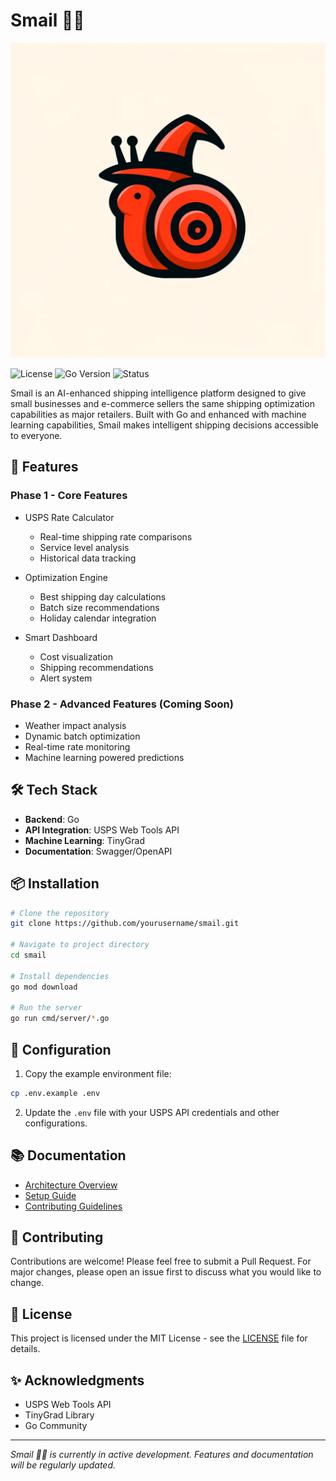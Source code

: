 # Smail 🐌📮

![Smail Logo](assets/logo.png)

![License](https://img.shields.io/badge/license-MIT-blue.svg)
![Go Version](https://img.shields.io/badge/go-1.21+-00ADD8.svg)
![Status](https://img.shields.io/badge/status-in%20development-yellow.svg)

Smail is an AI-enhanced shipping intelligence platform designed to give small businesses and e-commerce sellers the same shipping optimization capabilities as major retailers. Built with Go and enhanced with machine learning capabilities, Smail makes intelligent shipping decisions accessible to everyone.

## 🚀 Features

### Phase 1 - Core Features
- USPS Rate Calculator
  - Real-time shipping rate comparisons
  - Service level analysis
  - Historical data tracking

- Optimization Engine
  - Best shipping day calculations
  - Batch size recommendations
  - Holiday calendar integration

- Smart Dashboard
  - Cost visualization
  - Shipping recommendations
  - Alert system

### Phase 2 - Advanced Features (Coming Soon)
- Weather impact analysis
- Dynamic batch optimization
- Real-time rate monitoring
- Machine learning powered predictions

## 🛠 Tech Stack

- **Backend**: Go
- **API Integration**: USPS Web Tools API
- **Machine Learning**: TinyGrad
- **Documentation**: Swagger/OpenAPI

## 📦 Installation

```bash
# Clone the repository
git clone https://github.com/yourusername/smail.git

# Navigate to project directory
cd smail

# Install dependencies
go mod download

# Run the server
go run cmd/server/*.go
```

## 🔧 Configuration

1. Copy the example environment file:
```bash
cp .env.example .env
```

2. Update the `.env` file with your USPS API credentials and other configurations.

## 📚 Documentation

- [Architecture Overview](docs/architecture.md)
- [Setup Guide](docs/setup.md)
- [Contributing Guidelines](docs/contributing.md)

## 🤝 Contributing

Contributions are welcome! Please feel free to submit a Pull Request. For major changes, please open an issue first to discuss what you would like to change.

## 📄 License

This project is licensed under the MIT License - see the [LICENSE](LICENSE) file for details.

## ✨ Acknowledgments

- USPS Web Tools API
- TinyGrad Library
- Go Community

---
*Smail 🐌📮 is currently in active development. Features and documentation will be regularly updated.*
